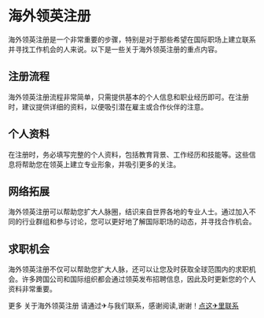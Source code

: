 # 海外领英注册

海外领英注册是一个非常重要的步骤，特别是对于那些希望在国际职场上建立联系并寻找工作机会的人来说。以下是一些关于海外领英注册的重点内容。

## 注册流程

海外领英注册流程非常简单，只需提供基本的个人信息和职业经历即可。在注册时，建议提供详细的资料，以便吸引潜在雇主或合作伙伴的注意。

## 个人资料

在注册时，务必填写完整的个人资料，包括教育背景、工作经历和技能等。这些信息将帮助您在领英上建立专业形象，并吸引更多的关注。

## 网络拓展

海外领英注册可以帮助您扩大人脉圈，结识来自世界各地的专业人士。通过加入不同的行业群组和参与讨论，您可以更好地了解国际职场的动态，并寻找合作机会。

## 求职机会

海外领英注册不仅可以帮助您扩大人脉，还可以让您及时获取全球范围内的求职机会。许多跨国公司和国际组织都会通过领英发布招聘信息，因此及时更新您的个人资料非常重要。

更多 关于海外领英注册 请通过✈与我们联系，感谢阅读,谢谢！[点这✈里联系](https://ww.k02.cc)